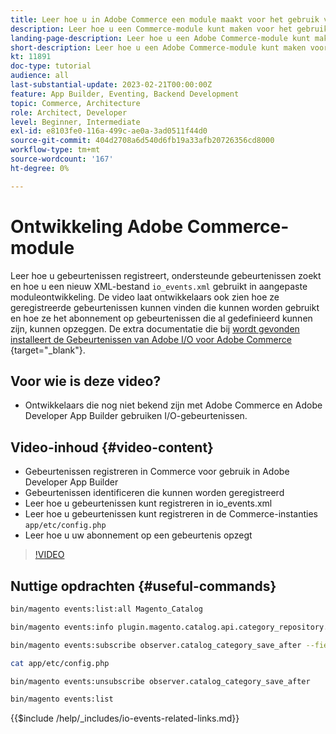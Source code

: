 ```yaml
---
title: Leer hoe u in Adobe Commerce een module maakt voor het gebruik van gebeurtenissen.
description: Leer hoe u een Commerce-module kunt maken voor het gebruik van gebeurtenissen.
landing-page-description: Leer hoe u een Adobe Commerce-module kunt maken voor het gebruik van gebeurtenissen.
short-description: Leer hoe u een Adobe Commerce-module kunt maken voor het gebruik van gebeurtenissen.
kt: 11891
doc-type: tutorial
audience: all
last-substantial-update: 2023-02-21T00:00:00Z
feature: App Builder, Eventing, Backend Development
topic: Commerce, Architecture
role: Architect, Developer
level: Beginner, Intermediate
exl-id: e8103fe0-116a-499c-ae0a-3ad0511f44d0
source-git-commit: 404d2708a6d540d6fb19a33afb20726356cd8000
workflow-type: tm+mt
source-wordcount: '167'
ht-degree: 0%

---
```


# Ontwikkeling Adobe Commerce-module

Leer hoe u gebeurtenissen registreert, ondersteunde gebeurtenissen zoekt en hoe u een nieuw XML-bestand `io_events.xml` gebruikt in aangepaste moduleontwikkeling. De video laat ontwikkelaars ook zien hoe ze geregistreerde gebeurtenissen kunnen vinden die kunnen worden gebruikt en hoe ze het abonnement op gebeurtenissen die al gedefinieerd kunnen zijn, kunnen opzeggen. De extra documentatie die bij [ wordt gevonden installeert de Gebeurtenissen van Adobe I/O voor Adobe Commerce ](https://developer.adobe.com/commerce/events/get-started/installation/) {target="_blank"}.

## Voor wie is deze video?

* Ontwikkelaars die nog niet bekend zijn met Adobe Commerce en Adobe Developer App Builder gebruiken I/O-gebeurtenissen.

## Video-inhoud {#video-content}

* Gebeurtenissen registreren in Commerce voor gebruik in Adobe Developer App Builder
* Gebeurtenissen identificeren die kunnen worden geregistreerd
* Leer hoe u gebeurtenissen kunt registreren in io_events.xml
* Leer hoe u gebeurtenissen kunt registreren in de Commerce-instanties `app/etc/config.php`
* Leer hoe u uw abonnement op een gebeurtenis opzegt

>[!VIDEO](https://video.tv.adobe.com/v/3415802?quality=12&learn=on)

## Nuttige opdrachten {#useful-commands}

```bash
bin/magento events:list:all Magento_Catalog

bin/magento events:info plugin.magento.catalog.api.category_repository.save

bin/magento events:subscribe observer.catalog_category_save_after --fields=entity_id --fields=parent_id

cat app/etc/config.php

bin/magento events:unsubscribe observer.catalog_category_save_after

bin/magento events:list
```

{{$include /help/_includes/io-events-related-links.md}}
